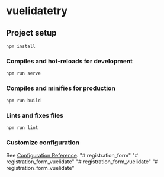 # vuelidatetry

## Project setup
```
npm install
```

### Compiles and hot-reloads for development
```
npm run serve
```

### Compiles and minifies for production
```
npm run build
```

### Lints and fixes files
```
npm run lint
```

### Customize configuration
See [Configuration Reference](https://cli.vuejs.org/config/).
"# registration_form" 
"# registration_form_vuelidate" 
"# registration_form_vuelidate" 
"# registration_form_vuelidate" 
